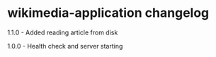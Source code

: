 # wikimedia-application changelog
1.1.0 - Added reading article from disk

1.0.0 - Health check and server starting
